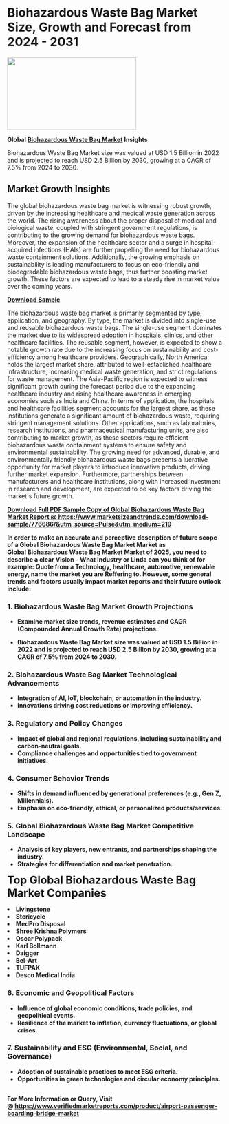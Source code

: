 <H1>Biohazardous Waste Bag Market Size, Growth and Forecast from 2024 - 2031</H1><img class="aligncenter size-medium wp-image-584254" src="https://thirdeyenews.in/wp-content/uploads/2024/09/Global-Market-Research-300x168.jpeg" alt="" width="300" height="168" /><p><strong>Global&nbsp;<a href="https://www.marketsizeandtrends.com/download-sample/776686/&amp;utm_source=Pulse&amp;utm_medium=219">Biohazardous Waste Bag Market</a> Insights</strong></p><p>Biohazardous Waste Bag Market size was valued at USD 1.5 Billion in 2022 and is projected to reach USD 2.5 Billion by 2030, growing at a CAGR of 7.5% from 2024 to 2030.</p><p><h2>Market Growth Insights</h2> <p>The global biohazardous waste bag market is witnessing robust growth, driven by the increasing healthcare and medical waste generation across the world. The rising awareness about the proper disposal of medical and biological waste, coupled with stringent government regulations, is contributing to the growing demand for biohazardous waste bags. Moreover, the expansion of the healthcare sector and a surge in hospital-acquired infections (HAIs) are further propelling the need for biohazardous waste containment solutions. Additionally, the growing emphasis on sustainability is leading manufacturers to focus on eco-friendly and biodegradable biohazardous waste bags, thus further boosting market growth. These factors are expected to lead to a steady rise in market value over the coming years.</p> <p><strong><a href="#">Download Sample</a></strong></p> <p>The biohazardous waste bag market is primarily segmented by type, application, and geography. By type, the market is divided into single-use and reusable biohazardous waste bags. The single-use segment dominates the market due to its widespread adoption in hospitals, clinics, and other healthcare facilities. The reusable segment, however, is expected to show a notable growth rate due to the increasing focus on sustainability and cost-efficiency among healthcare providers. Geographically, North America holds the largest market share, attributed to well-established healthcare infrastructure, increasing medical waste generation, and strict regulations for waste management. The Asia-Pacific region is expected to witness significant growth during the forecast period due to the expanding healthcare industry and rising healthcare awareness in emerging economies such as India and China. In terms of application, the hospitals and healthcare facilities segment accounts for the largest share, as these institutions generate a significant amount of biohazardous waste, requiring stringent management solutions. Other applications, such as laboratories, research institutions, and pharmaceutical manufacturing units, are also contributing to market growth, as these sectors require efficient biohazardous waste containment systems to ensure safety and environmental sustainability. The growing need for advanced, durable, and environmentally friendly biohazardous waste bags presents a lucrative opportunity for market players to introduce innovative products, driving further market expansion. Furthermore, partnerships between manufacturers and healthcare institutions, along with increased investment in research and development, are expected to be key factors driving the market's future growth.</p> <p><strong><a href="#"></p><p><span class=""><strong>Download Full PDF Sample Copy of Global Biohazardous Waste Bag Market Report</strong> @ <a href="https://www.marketsizeandtrends.com/download-sample/776686/&amp;utm_source=Pulse&amp;utm_medium=219" target="_blank">https://www.marketsizeandtrends.com/download-sample/776686/&amp;utm_source=Pulse&amp;utm_medium=219</a></span></p><p>In order to make an accurate and perceptive description of future scope of a Global&nbsp;Biohazardous Waste Bag Market Market as Global&nbsp;Biohazardous Waste Bag Market Market of 2025, you need to describe a clear Vision &ndash; What Industry or Linda can you think of for example: Quote from a Technology, healthcare, automotive, renewable energy, name the market you are Reffering to. However, some general trends and factors usually impact market reports and their future outlook include:</p><h3>1.&nbsp;<strong>Biohazardous Waste Bag Market Growth Projections</strong></h3><ul><li>Examine market size trends, revenue estimates and CAGR (Compounded Annual Growth Rate) projections.</li><li><p>Biohazardous Waste Bag Market size was valued at USD 1.5 Billion in 2022 and is projected to reach USD 2.5 Billion by 2030, growing at a CAGR of 7.5% from 2024 to 2030.</p></li></ul><h3>2.&nbsp;<strong>Biohazardous Waste Bag Market Technological Advancements</strong></h3><ul><li>Integration of AI, IoT, blockchain, or automation in the industry.</li><li>Innovations driving cost reductions or improving efficiency.</li></ul><h3>3.&nbsp;<strong>Regulatory and Policy Changes</strong></h3><ul><li>Impact of global and regional regulations, including sustainability and carbon-neutral goals.</li><li>Compliance challenges and opportunities tied to government initiatives.</li></ul><h3>4.&nbsp;<strong>Consumer Behavior Trends</strong></h3><ul><li>Shifts in demand influenced by generational preferences (e.g., Gen Z, Millennials).</li><li>Emphasis on eco-friendly, ethical, or personalized products/services.</li></ul><h3>5.&nbsp;<strong>Global Biohazardous Waste Bag Market Competitive Landscape</strong></h3><ul><li>Analysis of key players, new entrants, and partnerships shaping the industry.</li><li>Strategies for differentiation and market penetration.</li></ul><p data-pm-slice="1 1 []"><span style="color: inherit; font-family: inherit; font-size: 25px;">Top Global Biohazardous Waste Bag Market Companies</span></p><div class="" data-test-id=""><p><li>Livingstone</li><li> Stericycle</li><li> MedPro Disposal</li><li> Shree Krishna Polymers</li><li> Oscar Polypack</li><li> Karl Bollmann</li><li> Daigger</li><li> Bel-Art</li><li> TUFPAK</li><li> Desco Medical India.</li></p></div><h3>6.&nbsp;<strong>Economic and Geopolitical Factors</strong></h3><ul><li>Influence of global economic conditions, trade policies, and geopolitical events.</li><li>Resilience of the market to inflation, currency fluctuations, or global crises.</li></ul><h3>7.&nbsp;<strong>Sustainability and ESG (Environmental, Social, and Governance)</strong></h3><ul><li>Adoption of sustainable practices to meet ESG criteria.</li><li>Opportunities in green technologies and circular economy principles.</li></ul><h2><strong style="font-size: 14px;">For More Information or Query, Visit @&nbsp;</strong><a style="background-color: #ffffff; font-size: 14px;" href="https://www.marketsizeandtrends.com/report/biohazardous-waste-bag-market/" target="_blank">https://www.verifiedmarketreports.com/product/airport-passenger-boarding-bridge-market</a></h2>
